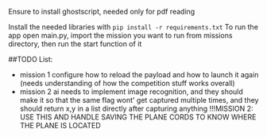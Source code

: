 Ensure to install ghostscript, needed only for pdf reading


Install the needed libraries with `pip install -r requirements.txt`
To run the app open main.py, import the mission you want to run from missions directory, then run the start function of it

##TODO List:
- mission 1 configure how to reload the payload and how to launch it again (needs understanding of how the competition stuff works overall)
- mission 2 ai needs to implement image recognition, and they should make it so that the same flag wont' get captured multiple times, and they should return x,y in a list directly after capturing anything
!!!MISSION 2: USE THIS AND HANDLE SAVING THE PLANE CORDS TO KNOW WHERE THE PLANE IS LOCATED

